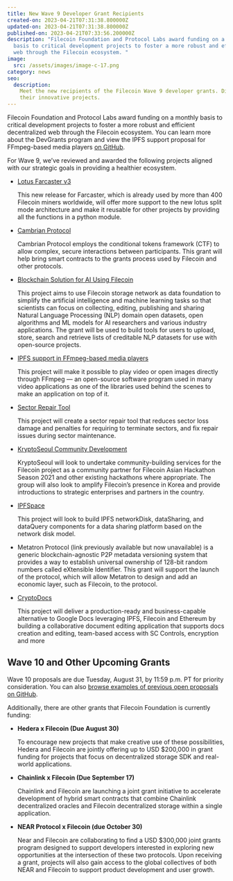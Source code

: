 ```yaml
---
title: New Wave 9 Developer Grant Recipients
created-on: 2023-04-21T07:31:38.800000Z
updated-on: 2023-04-21T07:31:38.800000Z
published-on: 2023-04-21T07:33:56.200000Z
description: "Filecoin Foundation and Protocol Labs award funding on a monthly
  basis to critical development projects to foster a more robust and efficient decentralized
  web through the Filecoin ecosystem. "
image:
  src: /assets/images/image-c-17.png
category: news
seo:
  description:
    Meet the new recipients of the Filecoin Wave 9 developer grants. Discover
    their innovative projects.
---
```


Filecoin Foundation and Protocol Labs award funding on a monthly basis to critical development projects to foster a more robust and efficient decentralized web through the Filecoin ecosystem. You can learn more about the DevGrants program and view the IPFS support proposal for FFmpeg-based media players [on GitHub](https://github.com/markg85/devgrants/blob/IPFS-support-in-FFmpeg-based-media-players/open-grants/open-proposal-IPFS-support-in-FFmpeg-based-media-players.md).

For Wave 9, we’ve reviewed and awarded the following projects aligned with our strategic goals in providing a healthier ecosystem.

- [Lotus Farcaster v3](https://github.com/s0nik42/devgrants/blob/master/open-grants/lotus-farcaster-v3.md)

  This new release for Farcaster, which is already used by more than 400 Filecoin miners worldwide, will offer more support to the new lotus split mode architecture and make it reusable for other projects by providing all the functions in a python module.

- [Cambrian Protocol](https://github.com/NicWickman/devgrants/blob/master/open-grants/open-proposal-cambrian-protocol.md)

  Cambrian Protocol employs the conditional tokens framework (CTF) to allow complex, secure interactions between participants. This grant will help bring smart contracts to the grants process used by Filecoin and other protocols.

- [Blockchain Solution for AI Using Filecoin](https://github.com/RiveringAI/devgrants/blob/master/open-grants/project-blockchain-solution-for-AI-using-filecoin.md)

  This project aims to use Filecoin storage network as data foundation to simplify the artificial intelligence and machine learning tasks so that scientists can focus on collecting, editing, publishing and sharing Natural Language Processing (NLP) domain open datasets, open algorithms and ML models for AI researchers and various industry applications. The grant will be used to build tools for users to upload, store, search and retrieve lists of creditable NLP datasets for use with open-source projects.

- [IPFS support in FFmpeg-based media players](https://github.com/markg85/devgrants/blob/IPFS-support-in-FFmpeg-based-media-players/open-grants/open-proposal-IPFS-support-in-FFmpeg-based-media-players.md#open-grant-proposal-ipfs-support-in-ffmpeg-based-media-players)

  This project will make it possible to play video or open images directly through FFmpeg — an open-source software program used in many video applications as one of the libraries used behind the scenes to make an application on top of it.

- [Sector Repair Tool](https://github.com/catthehunter/devgrants/blob/patch-1/open-grant-proposals/Sector%20Repair%20Tool.md)

  This project will create a sector repair tool that reduces sector loss damage and penalties for requiring to terminate sectors, and fix repair issues during sector maintenance.

- [KryptoSeoul Community Development](https://github.com/filecoin-project/devgrants/blob/kryptoseoul-patch-2/open-grant-proposals/open-proposal-kryptoseoulcommunity.md)

  KryptoSeoul will look to undertake community-building services for the Filecoin project as a community partner for Filecoin Asian Hackathon Season 2021 and other existing hackathons where appropriate. The group will also look to amplify Filecoin’s presence in Korea and provide introductions to strategic enterprises and partners in the country.

- [IPFSpace](https://github.com/ZhangPeibin/devgrants/blob/master/open-grant-proposals/IPFSpace.md)

  This project will look to build IPFS networkDisk, dataSharing, and dataQuery components for a data sharing platform based on the network disk model.

- Metatron Protocol (link previously available but now unavailable) is a generic blockchain-agnostic P2P metadata versioning system that provides a way to establish universal ownership of 128-bit random numbers called eXtensible Identifier. This grant will support the launch of the protocol, which will allow Metatron to design and add an economic layer, such as Filecoin, to the protocol.

- [CryptoDocs](https://github.com/polluterofminds/devgrants/blob/crypto-docs-proposal/open-grants/open-proposal-crypto-docs.md)

  This project will deliver a production-ready and business-capable alternative to Google Docs leveraging IPFS, Filecoin and Ethereum by building a collaborative document editing application that supports docs creation and editing, team-based access with SC Controls, encryption and more

## Wave 10 and Other Upcoming Grants

Wave 10 proposals are due Tuesday, August 31, by 11:59 p.m. PT for priority consideration. You can also [browse examples of previous open proposals on GitHub](https://github.com/filecoin-project/devgrants/labels/proposal-type%3Aopen).

Additionally, there are other grants that Filecoin Foundation is currently funding:

- **Hedera x Filecoin (Due August 30)**

  To encourage new projects that make creative use of these possibilities, Hedera and Filecoin are jointly offering up to USD $200,000 in grant funding for projects that focus on decentralized storage SDK and real-world applications.

- **Chainlink x Filecoin (Due September 17)**

  Chainlink and Filecoin are launching a joint grant initiative to accelerate development of hybrid smart contracts that combine Chainlink decentralized oracles and Filecoin decentralized storage within a single application.

- **NEAR Protocol x Filecoin (due October 30)**

  Near and Filecoin are collaborating to find a USD $300,000 joint grants program designed to support developers interested in exploring new opportunities at the intersection of these two protocols. Upon receiving a grant, projects will also gain access to the global collectives of both NEAR and Filecoin to support product development and user growth.
